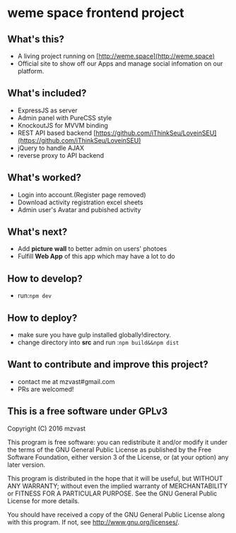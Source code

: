 # weme space frontend project

## What's this?
- A living project running on [http://weme.space](http://weme.space)
- Official site to show off our Apps and manage social infomation on our platform.

## What's included?
- ExpressJS as server
- Admin panel with PureCSS style
- KnockoutJS for MVVM binding
- REST API based backend [https://github.com/iThinkSeu/LoveinSEU](https://github.com/iThinkSeu/LoveinSEU)
- jQuery to handle AJAX 
- reverse proxy to API backend

## What's worked?
- Login into account.(Register page removed)
- Download activity registration excel sheets
- Admin user's Avatar and pubished activity

## What's next?
-  Add  **picture wall** to better admin on users' photoes 
-  Fulfill **Web App** of this app which may have a lot to do

## How to develop?
-  run:`npm dev`

## How to deploy?
- make sure you have gulp installed globally!directory.
- change directory into **src** and run :`npm build&&npm dist`

## Want to  contribute and improve this project?
- contact me at mzvast#gmail.com
- PRs are welcomed!

##  This is a free software under GPLv3
Copyright (C) 2016  mzvast

This program is free software: you can redistribute it and/or modify it
under the terms of the GNU General Public License as published by the Free
Software Foundation, either version 3 of the License, or (at your option)
any later version.

This program is distributed in the hope that it will be useful, but WITHOUT
ANY WARRANTY; without even the implied warranty of MERCHANTABILITY or
FITNESS FOR A PARTICULAR PURPOSE.  See the GNU General Public License for
more details.

You should have received a copy of the GNU General Public License along
with this program.  If not, see <http://www.gnu.org/licenses/>.
